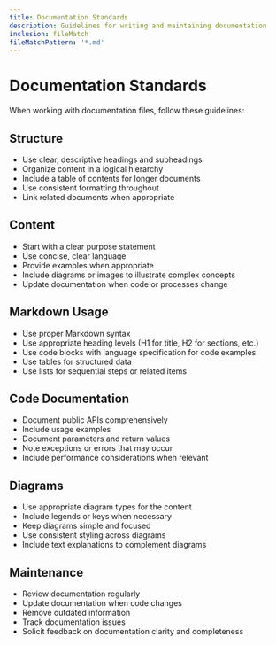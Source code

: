 ```yaml
---
title: Documentation Standards
description: Guidelines for writing and maintaining documentation
inclusion: fileMatch
fileMatchPattern: '*.md'
---
```


# Documentation Standards

When working with documentation files, follow these guidelines:

## Structure
- Use clear, descriptive headings and subheadings
- Organize content in a logical hierarchy
- Include a table of contents for longer documents
- Use consistent formatting throughout
- Link related documents when appropriate

## Content
- Start with a clear purpose statement
- Use concise, clear language
- Provide examples when appropriate
- Include diagrams or images to illustrate complex concepts
- Update documentation when code or processes change

## Markdown Usage
- Use proper Markdown syntax
- Use appropriate heading levels (H1 for title, H2 for sections, etc.)
- Use code blocks with language specification for code examples
- Use tables for structured data
- Use lists for sequential steps or related items

## Code Documentation
- Document public APIs comprehensively
- Include usage examples
- Document parameters and return values
- Note exceptions or errors that may occur
- Include performance considerations when relevant

## Diagrams
- Use appropriate diagram types for the content
- Include legends or keys when necessary
- Keep diagrams simple and focused
- Use consistent styling across diagrams
- Include text explanations to complement diagrams

## Maintenance
- Review documentation regularly
- Update documentation when code changes
- Remove outdated information
- Track documentation issues
- Solicit feedback on documentation clarity and completeness